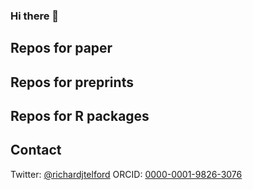 ### Hi there 👋

## Repos for paper

## Repos for preprints

## Repos for R packages


## Contact

Twitter: [@richardjtelford][twitter]
ORCID: [0000-0001-9826-3076](https://orcid.org/0000-0001-9826-3076)


[twitter]: https://twitter.com/richardjtelford


<!--
**richardjtelford/richardjtelford** is a ✨ _special_ ✨ repository because its `README.md` (this file) appears on your GitHub profile.

Here are some ideas to get you started:

- 🔭 I’m currently working on ...
- 🌱 I’m currently learning ...
- 👯 I’m looking to collaborate on ...
- 🤔 I’m looking for help with ...
- 💬 Ask me about ...
- 📫 How to reach me: ...
- 😄 Pronouns: ...
- ⚡ Fun fact: ...
-->
